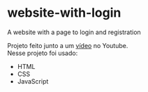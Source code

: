 # website-with-login
 A website with a page to login and registration

Projeto feito junto a um [vídeo](https://youtu.be/p1GmFCGuVjw) no Youtube. <br>
Nesse projeto foi usado:
- HTML
- CSS
- JavaScript
